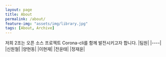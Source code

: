 ```yaml
---
layout: page
title: About
permalink: /about/
feature-img: "assets/img/library.jpg"
tags: [About, Archive]
---
```

저희 2조는 오픈 소스 프로젝트 Corona-cli를 함께 발전시키고자 합니다.
|팀원|
|----|
|신원철|
|양현동|
|이현재|
|전윤태|
|정재윤|

